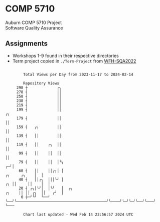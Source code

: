 # COMP 5710
Auburn COMP 5710 Project  
Software Quality Assurance

## Assignments
- Workshops 1-9 found in their respective directories
- Term project copied in `./Term-Project` from [WFH-SQA2022](https://github.com/wumphlett/WFH-SQA2022-AUBURN)

```

        Total Views per Day from 2023-11-17 to 2024-02-14

        Repository Views
     298 ┼             ╭╮
     278 ┤             ││
     258 ┤             ││
     238 ┤             ││
     219 ┤             ││
     199 ┤             ││                                                                     ╭╮
     179 ┤             ││                                                                     ││
     159 ┤   ╭╮        ││                                                                     ││
     139 ┤   ││        ││                                                                     ││
     119 ┤   ││    ╭╮  ││                                                                     ││
      99 ┤   ││    ││  ││                                                                     ││
      79 ┤   ││    ││  │╰╮                                                                  ╭─╯│
      60 ┤   ││    ││╭╮│ │                                                     ╭╮     ╭╮    │  │
      40 ┤   ││╭╮  │││╰╯ │                                                  ╭╮ ││     ││    │  │
      20 ┤ ╭╮│╰╯│  │╰╯   │  ╭╮                                        ╭╮    ││ ││ ╭╮  ││   ╭╯  │
       0 ┼─╯╰╯  ╰──╯     ╰──╯╰────────────────────────────────────────╯╰────╯╰─╯╰─╯╰──╯╰───╯   ╰───

        Chart last updated - Wed Feb 14 23:56:57 2024 UTC
        
```
